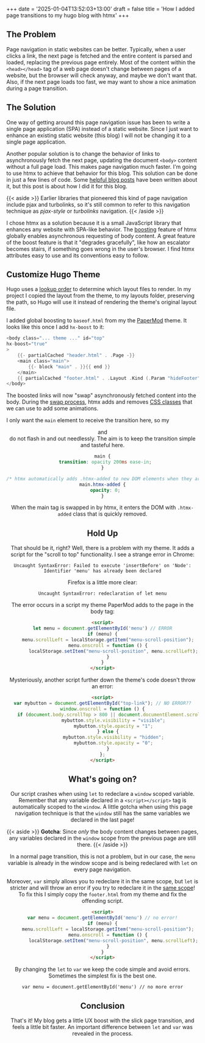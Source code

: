 +++
date = '2025-01-04T13:52:03+13:00'
draft = false
title = 'How I added page transitions to my hugo blog with htmx'
+++

## The Problem
Page navigation in static websites can be better. Typically, when a user clicks a link, the next page is fetched and the entire content is parsed and loaded, replacing the previous page entirely. Most of the content within the `<head></head>` tag of a web page doesn't change between pages of a website, but the browser will check anyway, and maybe we don't want that. Also, if the next page loads too fast, we may want to show a nice animation during a page transition.

## The Solution
One way of getting around this page navigation issue has been to write a single page application (SPA) instead of a static website. Since I just want to enhance an existing static website (this blog) I will not be changing it to a single page application.

Another popular solution is to change the behavior of links to asynchronously fetch the next page, updating the document `<body>` content without a full page load. This makes page navigation much faster. I'm going to use htmx to achieve that behavior for this blog. This solution can be done in just a few lines of code. Some [helpful blog posts](https://brandonrozek.com/blog/progressive-enhancement-page-transitions-hugo-htmx/) have been written about it, but this post is about how I did it for this blog.

{{< aside >}}
Earlier libraries that pioneered this kind of page navigation include pjax and turbolinks, so it's still common to refer to this navigation technique as *pjax-style* or *turbolinks* navigation.
{{< /aside >}}

I chose htmx as a solution because it is a small JavaScript library that enhances any website with SPA-like behavior. The [boosting](https://htmx.org/docs/#boosting) feature of htmx globally enables asynchronous requesting of body content. A great feature of the boost feature is that it "degrades gracefully", like how an escalator becomes stairs, if something goes wrong in the user's browser. I find htmx attributes easy to use and its conventions easy to follow.

## Customize Hugo Theme

Hugo uses a [lookup order](https://gohugo.io/templates/lookup-order/) to determine which layout files to render. In my project I copied the layout from the theme, to my layouts folder, preserving the path, so Hugo will use it instead of rendering the theme's original layout file.

I added global boosting to `baseof.html` from my the [PaperMod](https://adityatelange.github.io/hugo-PaperMod/) theme. It looks like this once I add `hx-boost` to it:
```go
<body class="... theme ..." id="top"
hx-boost="true"
>
    {{- partialCached "header.html" . .Page -}}
    <main class="main">
        {{- block "main" . }}{{ end }}
    </main>
    {{ partialCached "footer.html" . .Layout .Kind (.Param "hideFooter") (.Param "ShowCodeCopyButtons") -}}
</body>
```

The boosted links will now "swap" asynchronously fetched content into the body. During the [swap process](https://htmx.org/attributes/hx-swap/), htmx adds and removes [CSS classes](https://htmx.org/reference/#classes) that we can use to add some animations.

I only want the `main` element to receive the transition here, so my <header> and <footer> do not flash in and out needlessly. The aim is to keep the transition simple and tasteful here.

```css
main {
  transition: opacity 200ms ease-in;
}

/* htmx automatically adds .htmx-added to new DOM elements when they are swapped in */
main.htmx-added {
  opacity: 0;
}
```

When the main tag is swapped in by htmx, it enters the DOM with `.htmx-added` class that is quickly removed.

## Hold Up
That should be it, right? Well, there is a problem with my theme. It adds a script for the "scroll to top" functionality. I see a strange error in Chrome:

```
Uncaught SyntaxError: Failed to execute 'insertBefore' on 'Node': Identifier 'menu' has already been declared
```

Firefox is a little more clear:
```
Uncaught SyntaxError: redeclaration of let menu
```

The error occurs in a script my theme PaperMod adds to the page in the body tag:
```HTML
<script>
let menu = document.getElementById('menu') // ERROR
if (menu) {
    menu.scrollLeft = localStorage.getItem("menu-scroll-position");
    menu.onscroll = function () {
        localStorage.setItem("menu-scroll-position", menu.scrollLeft);
    }
}
</script>
```
Mysteriously, another script further down the theme's code doesn't throw an error:

```HTML
<script>
var mybutton = document.getElementById("top-link"); // NO ERROR??
window.onscroll = function () {
    if (document.body.scrollTop > 800 || document.documentElement.scrollTop > 800) {
        mybutton.style.visibility = "visible";
        mybutton.style.opacity = "1";
    } else {
        mybutton.style.visibility = "hidden";
        mybutton.style.opacity = "0";
    }
};
</script>
```

## What's going on?

Our script crashes when using `let` to redeclare a `window` scoped variable. Remember that any variable declared in a `<script></script>` tag is automatically scoped to the `window`. A little gotcha when using this page navigation technique is that the `window` still has the same variables we declared in the last page!

{{< aside >}}
**Gotcha**: Since *only* the body content changes between pages, any variables declared in the `window` scope from the previous page are still there.
{{< /aside >}}

In a normal page transition, this is not a problem, but in our case, the `menu` variable is already in the window scope and is being redeclared with `let` on every page navigation.

Moreover, `var` simply allows you to redeclare it in the same scope, but `let` is stricter and will throw an error if you try to redeclare it in the [same scope](https://developer.mozilla.org/en-US/docs/Web/JavaScript/Reference/Statements/let#redeclarations)! To fix this I simply copy the `footer.html` from my theme and fix the offending script.

```HTML
<script>
var menu = document.getElementById('menu') // no error!
if (menu) {
    menu.scrollLeft = localStorage.getItem("menu-scroll-position");
    menu.onscroll = function () {
        localStorage.setItem("menu-scroll-position", menu.scrollLeft);
    }
}
</script>
```
By changing the `let` to `var` we keep the code simple and avoid errors. Sometimes the simplest fix is the best one.

```JS
var menu = document.getElementById('menu') // no more error
```

## Conclusion

That's it! My blog gets a little UX boost with the slick page transition, and feels a little bit faster. An important difference between `let` and `var` was revealed in the process.
